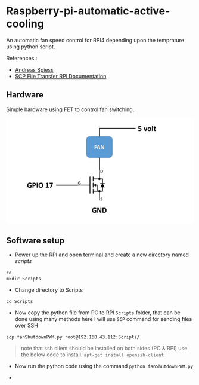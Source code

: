 # Raspberry-pi-automatic-active-cooling
An automatic fan speed control for RPI4 depending upon the temprature using python script.

References : 
* [Andreas Spiess](https://www.sensorsiot.org/pimp-my-raspberry-pi-3/)
* [SCP File Transfer RPI Documentation](https://www.raspberrypi.org/documentation/remote-access/ssh/scp.md)

## Hardware
Simple hardware using FET to control fan switching.

![alt text](https://github.com/ash-win-cs/raspberry-pi-automatic-active-cooling/blob/main/assets/hardware.jpg "Hardware")

## Software setup

* Power up the RPI and open terminal and create a new directory named _scripts_
```
cd
mkdir Scripts
```

* Change directory to Scripts
```
cd Scripts
```

* Now copy the python file from PC to RPI `Scripts` folder, that can be done using many methods here I will use `SCP` command for sending files over SSH
```
scp fanShutdownPWM.py root@192.168.43.112:Scripts/
```
> note that ssh client should be installed on both sides (PC & RPI) use the below code to install.
`apt-get install openssh-client`

* Now run the python code using the command
```python fanShutdownPWM.py```

*


